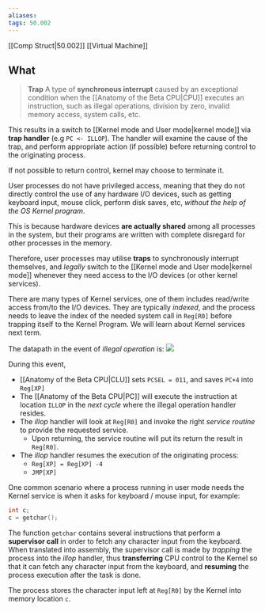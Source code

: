 ```yaml
---
aliases: 
tags: 50.002
---
```

[[Comp Struct|50.002]]
[[Virtual Machine]]

## What
> **Trap**
> A type of **synchronous interrupt** caused by an exceptional condition when the [[Anatomy of the Beta CPU|CPU]] executes an instruction, such as illegal operations, division by zero, invalid memory access, system calls, etc.

This results in a switch to [[Kernel mode and User mode|kernel mode]] via **trap handler** (e.g `PC <- ILLOP`).
The handler will examine the cause of the trap, and perform appropriate action (if possible) before returning control to the originating process.

If not possible to return control, kernel may choose to terminate it.

User processes do not have privileged access, meaning that they do not directly control the use of any hardware I/O devices, such as getting keyboard input, mouse click, perform disk saves, etc, _without the help of the OS Kernel program_.

This is because hardware devices **are actually shared** among all processes in the system, but their programs are written with complete disregard for other processes in the memory.

Therefore, user processes may utilise **traps** to synchronously interrupt themselves, and _legally_ switch to the [[Kernel mode and User mode|kernel mode]] whenever they need access to the I/O devices (or other kernel services).

There are many types of Kernel services, one of them includes read/write access from/to the I/O devices. They are typically _indexed_, and the process needs to leave the index of the needed system call in `Reg[R0]` before trapping itself to the Kernel Program. We will learn about Kernel services next term.

The datapath in the event of _illegal operation_ is:
![](https://natalieagus.github.io/50002/assets/contentimage/beta/illop.png)

During this event,
-   [[Anatomy of the Beta CPU|CLU]] sets `PCSEL = 011`, and saves `PC+4` into `Reg[XP]`
-   The [[Anatomy of the Beta CPU|PC]] will execute the instruction at location `ILLOP` in the _next cycle_ where the illegal operation handler resides.
-   The _illop_ handler will look at `Reg[R0]` and invoke the right _service routine_ to provide the requested service.
    -   Upon returning, the service routine will put its return the result in `Reg[R0]`.
-   The _illop_ handler resumes the execution of the originating process:
    -   `Reg[XP] = Reg[XP] -4`
    -   `JMP[XP]`

One common scenario where a process running in user mode needs the Kernel service is when it asks for keyboard / mouse input, for example:
```C
int c;
c = getchar();
```

The function `getchar` contains several instructions that perform a **supervisor call** in order to fetch any character input from the keyboard. When translated into assembly, the supervisor call is made by _trapping_ the process into the _illop_ handler, thus **transferring** CPU control to the Kernel so that it can fetch any character input from the keyboard, and **resuming** the process execution after the task is done.

The process stores the character input left at `Reg[R0]` by the Kernel into memory location `c`.